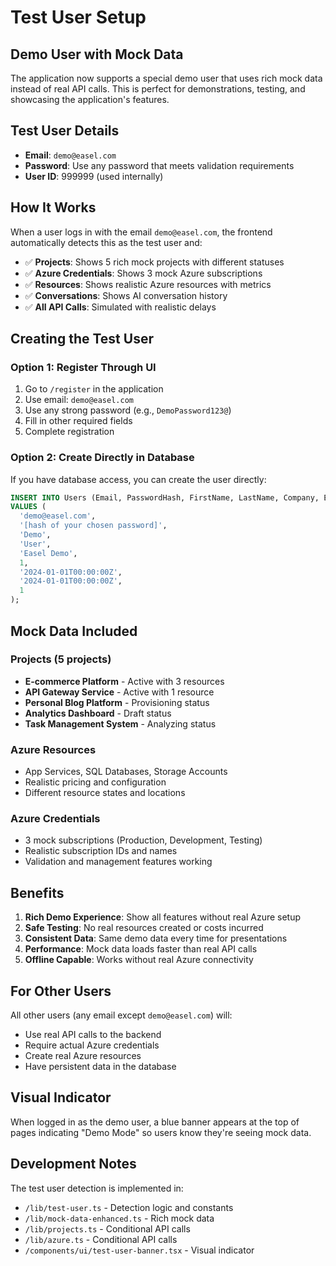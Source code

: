 # Test User Setup

## Demo User with Mock Data

The application now supports a special demo user that uses rich mock data instead of real API calls. This is perfect for demonstrations, testing, and showcasing the application's features.

## Test User Details

- **Email**: `demo@easel.com`
- **Password**: Use any password that meets validation requirements
- **User ID**: 999999 (used internally)

## How It Works

When a user logs in with the email `demo@easel.com`, the frontend automatically detects this as the test user and:

- ✅ **Projects**: Shows 5 rich mock projects with different statuses
- ✅ **Azure Credentials**: Shows 3 mock Azure subscriptions  
- ✅ **Resources**: Shows realistic Azure resources with metrics
- ✅ **Conversations**: Shows AI conversation history
- ✅ **All API Calls**: Simulated with realistic delays

## Creating the Test User

### Option 1: Register Through UI
1. Go to `/register` in the application
2. Use email: `demo@easel.com`
3. Use any strong password (e.g., `DemoPassword123@`)
4. Fill in other required fields
5. Complete registration

### Option 2: Create Directly in Database
If you have database access, you can create the user directly:

```sql
INSERT INTO Users (Email, PasswordHash, FirstName, LastName, Company, EmailVerified, CreatedAt, LastLoginAt, IsActive)
VALUES (
  'demo@easel.com', 
  '[hash of your chosen password]',
  'Demo',
  'User', 
  'Easel Demo',
  1,
  '2024-01-01T00:00:00Z',
  '2024-01-01T00:00:00Z',
  1
);
```

## Mock Data Included

### Projects (5 projects)
- **E-commerce Platform** - Active with 3 resources
- **API Gateway Service** - Active with 1 resource  
- **Personal Blog Platform** - Provisioning status
- **Analytics Dashboard** - Draft status
- **Task Management System** - Analyzing status

### Azure Resources
- App Services, SQL Databases, Storage Accounts
- Realistic pricing and configuration
- Different resource states and locations

### Azure Credentials
- 3 mock subscriptions (Production, Development, Testing)
- Realistic subscription IDs and names
- Validation and management features working

## Benefits

1. **Rich Demo Experience**: Show all features without real Azure setup
2. **Safe Testing**: No real resources created or costs incurred
3. **Consistent Data**: Same demo data every time for presentations
4. **Performance**: Mock data loads faster than real API calls
5. **Offline Capable**: Works without real Azure connectivity

## For Other Users

All other users (any email except `demo@easel.com`) will:
- Use real API calls to the backend
- Require actual Azure credentials
- Create real Azure resources
- Have persistent data in the database

## Visual Indicator

When logged in as the demo user, a blue banner appears at the top of pages indicating "Demo Mode" so users know they're seeing mock data.

## Development Notes

The test user detection is implemented in:
- `/lib/test-user.ts` - Detection logic and constants
- `/lib/mock-data-enhanced.ts` - Rich mock data
- `/lib/projects.ts` - Conditional API calls
- `/lib/azure.ts` - Conditional API calls  
- `/components/ui/test-user-banner.tsx` - Visual indicator